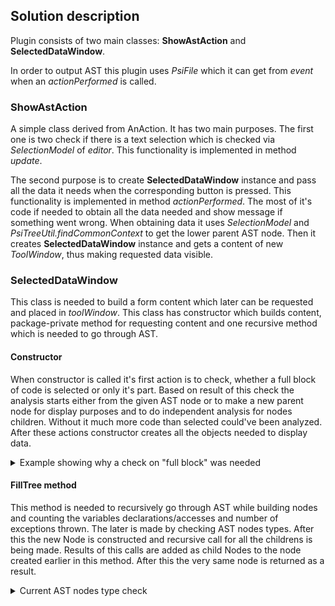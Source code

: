 ## Solution description

Plugin consists of two main classes: **ShowAstAction** and **SelectedDataWindow**.

In order to output AST this plugin uses *PsiFile* which it can get from *event* when an *actionPerformed* is called.

### ShowAstAction
A simple class derived from AnAction. It has two main purposes. The first one is two check if there is a text selection which is checked via *SelectionModel* of *editor*. This functionality is implemented in method *update*.

The second purpose is to create **SelectedDataWindow** instance and pass all the data it needs when the corresponding button is pressed. This functionality is implemented in method *actionPerformed*. The most of it's code if needed to obtain all the data needed and show message if something went wrong. When obtaining data it uses *SelectionModel* and *PsiTreeUtil.findCommonContext* to get the lower parent AST node. Then it creates **SelectedDataWindow** instance and gets a content of new *ToolWindow*, thus making requested data visible. 

### SelectedDataWindow
This class is needed to build a form content which later can be requested and placed in *toolWindow*. This class has constructor which builds content, package-private method for requesting content and one recursive method which is needed to go through AST. 

#### Constructor
When constructor is called it's first action is to check, whether a full block of code is selected or only it's part. Based on result of this check the analysis starts either from the given AST node or to make a new parent node for display purposes and to do independent analysis for nodes children. Without it much more code than selected could've been analyzed. After these actions constructor creates all the objects needed to display data.
<details>
  <summary>Example showing why a check on "full block" was needed</summary>

Full method:
```java
void someShadyMethod() {
  int x = getX();
  int y = getY();
  Call1(x, y);
  Call2(x, x, y, x);
}
```

Selected code:
```java
  int y = getY();
  Call1(x, y);
```

Analyzed part from the given AST Node:
```java
{
  int x = getX();
  int y = getY();
  Call1(x, y);
  Call2(x, x, y, x);
}
```
</details>

#### FillTree method
This method is needed to recursively go through AST while building nodes and counting the variables declarations/accesses and number of exceptions thrown. The later is made by checking AST nodes types. After this the new Node is constructed and recursive call for all the childrens is being made. Results of this calls are added as child Nodes to the node created earlier in this method. After this the very same node is returned as a result.

<details>
  <summary>Current AST nodes type check</summary>
In the current implementation it was made by using string representation of *IElementType* which is not the best choice, but it works. Sadly I couldn't find a better way to do it as neither was I able to find the answer to this question on the web, official FAQ included, nor was I able to find classes representing these elements by myself.
</details>
